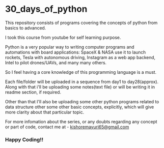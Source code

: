 # 30_days_of_python

This repository consists of programs covering the concepts of python from basics to advanced.

I took this course from youtube for self learning purpose. 

Python is a very popular way to writing computer programs and automations with board applications: SpaceX & NASA use it to launch rockets, 
Tesla with autonomous driving, Instagram as a web app backend, Intel to pilot drones/UAVs, and many many others.

So I feel having a core knowledge of this programming language is a must. 

Each file/folder will be uploaded in a sequence from day1 to day28(approx). Along with that i'll be uploading some notes(text file) or will be writing it in readme section, if required.

Other than that I'll also be uploading some other python programs related to data structure other some other basic concepts, explicitly, which will give more clarity  about that particular topic.

For more infomation about the series, or any doubts regarding any concept or part of code, contact me at - kishoremayuri65@gmail.com

### Happy Coding!!
